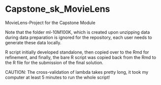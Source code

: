 # Capstone_sk_MovieLens
MovieLens-Project for the Capstone Module

Note that the folder ml-10M100K, which is created upon unzipping data during
data preparation is ignored for the repository, each user needs to generate
these data locally.

R script initially developed standalone, then copied over to the Rmd for
refinement, and finally, the bare R script was copied back from the Rmd
to the R file for the submission of the final solution.

CAUTION: The cross-validation of lambda takes pretty long, it took my
computer at least 5 minutes to run the whole script!